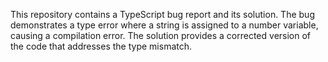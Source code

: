 This repository contains a TypeScript bug report and its solution. The bug demonstrates a type error where a string is assigned to a number variable, causing a compilation error. The solution provides a corrected version of the code that addresses the type mismatch.